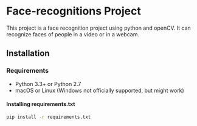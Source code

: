 # Face-recognitions Project

This project is a face recognition project using python and openCV. It can recognize faces of people in a video or in a webcam.

## Installation

### Requirements

- Python 3.3+ or Python 2.7
- macOS or Linux (Windows not officially supported, but might work)

#### Installing requirements.txt

```bash
pip install -r requirements.txt
```
